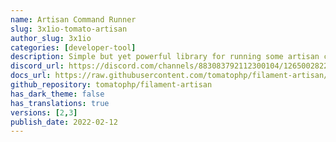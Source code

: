 ```yaml
---
name: Artisan Command Runner
slug: 3x1io-tomato-artisan
author_slug: 3x1io
categories: [developer-tool]
description: Simple but yet powerful library for running some artisan commands.
discord_url: https://discord.com/channels/883083792112300104/1265002822605344871
docs_url: https://raw.githubusercontent.com/tomatophp/filament-artisan/master/README.md
github_repository: tomatophp/filament-artisan
has_dark_theme: false
has_translations: true
versions: [2,3]
publish_date: 2022-02-12
---
```

